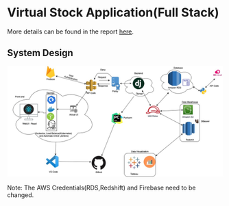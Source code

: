 # Virtual Stock Application(Full Stack)

More details can be found in the report [here](/Report.pdf).

## System Design

![alt txt](/System%20Design.jpg)

Note: The AWS Credentials(RDS,Redshift) and Firebase need to be changed.
